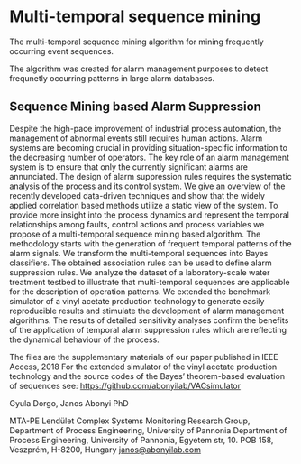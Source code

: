 # Multi-temporal sequence mining
The multi-temporal sequence mining algorithm for mining frequently occurring event sequences.

The algorithm was created for alarm management purposes to detect frequnetly occurring patterns in large alarm databases.

## Sequence Mining based Alarm Suppression

Despite the high-pace improvement of industrial process automation, the management of abnormal events still requires human actions. Alarm systems are becoming crucial in providing situation-specific information to the decreasing number of operators. The key role of an alarm management system is to ensure that only the currently significant alarms are annunciated. The design of alarm suppression rules requires the systematic analysis of the process and its control system. We give an overview of the recently developed data-driven techniques and show that the widely applied correlation based methods utilize a static view of the system. To provide more insight into the process dynamics and represent the temporal relationships among faults, control actions and process variables we propose of a multi-temporal sequence mining based algorithm. The methodology starts with the generation of frequent temporal patterns of the alarm signals. We transform the multi-temporal sequences into Bayes classifiers. The obtained association rules can be used to define alarm suppression rules. We analyze the dataset of a laboratory-scale water treatment testbed to illustrate that multi-temporal sequences are applicable for the description of operation patterns. We extended the benchmark simulator of a vinyl acetate production technology to generate easily reproducible results and stimulate the development of alarm management algorithms. The results of detailed sensitivity analyses confirm the benefits of the application of temporal alarm suppression rules which are reflecting the dynamical behaviour of the process.

The files are the supplementary materials of our paper published in IEEE Access, 2018
For the extended simulator of the vinyl acetate production technology and the source codes of the Bayes’ theorem-based evaluation of sequences see: https://github.com/abonyilab/VACsimulator 

Gyula Dorgo, Janos Abonyi PhD

MTA-PE Lendület Complex Systems Monitoring Research Group, Department of Process Engineering, University of Pannonia Department of Process Engineering, University of Pannonia, Egyetem str, 10. POB 158, Veszprém, H-8200, Hungary janos@abonyilab.com
